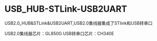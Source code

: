 # USB_HUB-STLink-USB2UART
USB2.0_HUB&amp;STLink&amp;USB2UART,USB2.0集线器集成了STlink和USB转串口

USB2.0集线器芯片：GL850G
USB转串口芯片：CH340E

